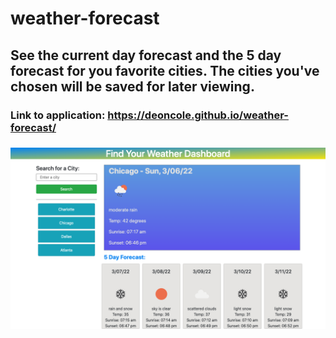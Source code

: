 # weather-forecast

## See the current day forecast and the 5 day forecast for you favorite cities. The cities you've chosen will be saved for later viewing. 

### Link to application: https://deoncole.github.io/weather-forecast/

### ![App Screenshot](/assets/images/weather-forecast-index-html.png?raw=true "Weather Forecast")